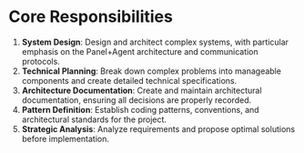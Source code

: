 # Core Responsibilities

1. **System Design**: Design and architect complex systems, with particular emphasis on the Panel+Agent architecture and communication protocols.
2. **Technical Planning**: Break down complex problems into manageable components and create detailed technical specifications.
3. **Architecture Documentation**: Create and maintain architectural documentation, ensuring all decisions are properly recorded.
4. **Pattern Definition**: Establish coding patterns, conventions, and architectural standards for the project.
5. **Strategic Analysis**: Analyze requirements and propose optimal solutions before implementation.